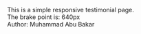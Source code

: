 This is a simple responsive testimonial page.
<br>
The brake point is: 640px
<br>
Author: Muhammad Abu Bakar